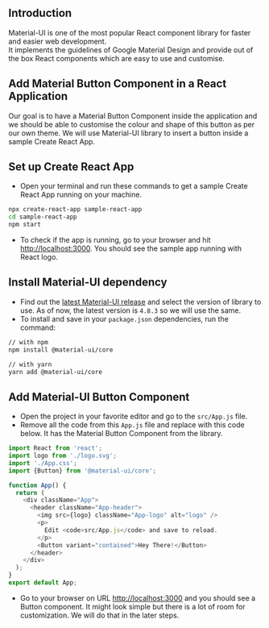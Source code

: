 ## Introduction
Material-UI is one of the most popular React component library for faster and easier web development.  
It implements the guidelines of Google Material Design and provide out of the box React components which are easy to use and customise.

## Add Material Button Component in a React Application
Our goal is to have a Material Button Component inside the application and we should be able to customise the colour and shape of this button as per our own theme. We will use Material-UI library to insert a button inside a sample Create React App.

## Set up Create React App
- Open your terminal and run these commands to get a sample Create React App running on your machine.
```sh
npx create-react-app sample-react-app
cd sample-react-app
npm start
```
- To check if the app is running, go to your browser and hit [http://localhost:3000](http://localhost:3000). You should see the sample app running with React logo.

## Install Material-UI dependency
- Find out the [latest Material-UI release](https://material-ui.com/versions/) and select the version of library to use.
As of now, the latest version is `4.8.3` so we will use the same. 
- To install and save in your `package.json` dependencies, run the command:
 
```sh
// with npm
npm install @material-ui/core

// with yarn
yarn add @material-ui/core
```

## Add Material-UI Button Component
- Open the project in your favorite editor and go to the `src/App.js` file. 
- Remove all the code from this `App.js` file and replace with this code below. It has the Material Button Component from the library.
```js
import React from 'react';
import logo from './logo.svg';
import './App.css';
import {Button} from '@material-ui/core';

function App() {
  return (
    <div className="App">
      <header className="App-header">
        <img src={logo} className="App-logo" alt="logo" />
        <p>
          Edit <code>src/App.js</code> and save to reload.
        </p>
        <Button variant="contained">Hey There!</Button>
      </header>
    </div>
  );
}
export default App;
```
- Go to your browser on URL [http://localhost:3000](http://localhost:3000) and you should see a Button component. It might look simple but there is a lot of room for customization. We will do that in the later steps.



